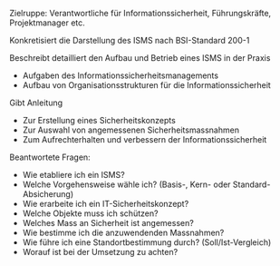 Zielruppe: Verantwortliche für Informationssicherheit, Führungskräfte, Projektmanager etc.

Konkretisiert die Darstellung des ISMS nach BSI-Standard 200-1

Beschreibt detailliert den Aufbau und Betrieb eines ISMS in der Praxis
* Aufgaben des Informationssicherheitsmanagements
* Aufbau von Organisationsstrukturen für die Informationssicherheit

Gibt Anleitung
* Zur Erstellung eines Sicherheitskonzepts
* Zur Auswahl von angemessenen Sicherheitsmassnahmen
* Zum Aufrechterhalten und verbessern der Informationssicherheit

Beantwortete Fragen:
* Wie etabliere ich ein ISMS?
* Welche Vorgehensweise wähle ich? (Basis-, Kern- oder Standard-Absicherung)
* Wie erarbeite ich ein IT-Sicherheitskonzept?
* Welche Objekte muss ich schützen?
* Welches Mass an Sicherheit ist angemessen?
* Wie bestimme ich die anzuwendenden Massnahmen?
* Wie führe ich eine Standortbestimmung durch? (Soll/Ist-Vergleich)
* Worauf ist bei der Umsetzung zu achten?